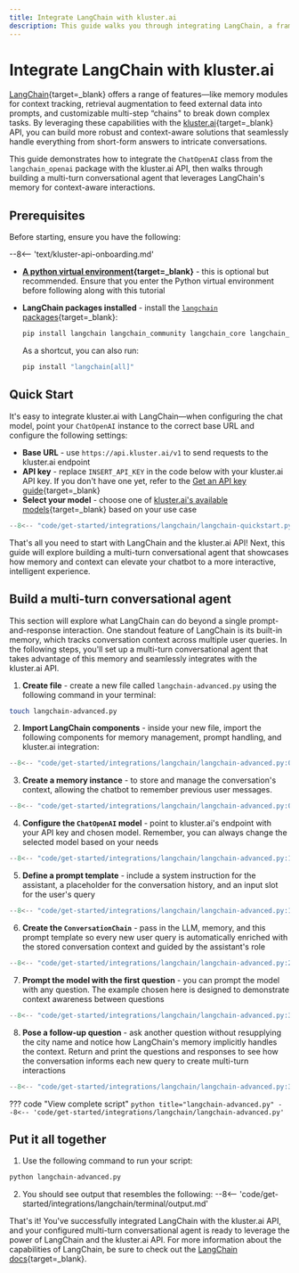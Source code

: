 ```yaml
---
title: Integrate LangChain with kluster.ai
description: This guide walks you through integrating LangChain, a framework designed to simplify the development of LLM-powered applications with the kluster.ai API.
---
```


# Integrate LangChain with kluster.ai

[LangChain](https://www.langchain.com/){target=\_blank} offers a range of features—like memory modules for context tracking, retrieval augmentation to feed external data into prompts, and customizable multi-step “chains" to break down complex tasks. By leveraging these capabilities with the [kluster.ai](https://www.kluster.ai/){target=\_blank} API, you can build more robust and context-aware solutions that seamlessly handle everything from short-form answers to intricate conversations.

This guide demonstrates how to integrate the `ChatOpenAI` class from the `langchain_openai` package with the kluster.ai API, then walks through building a multi-turn conversational agent that leverages LangChain's memory for context-aware interactions.

## Prerequisites

Before starting, ensure you have the following:

--8<-- 'text/kluster-api-onboarding.md'
- **[A python virtual environment](https://packaging.python.org/en/latest/guides/installing-using-pip-and-virtual-environments/){target=\_blank}** - this is optional but recommended. Ensure that you enter the Python virtual environment before following along with this tutorial
- **LangChain packages installed** - install the [`langchain` packages](https://github.com/langchain-ai/langchain){target=\_blank}:

    ```bash
    pip install langchain langchain_community langchain_core langchain_openai
    ```

    As a shortcut, you can also run:

    ```bash
    pip install "langchain[all]"
    ```

## Quick Start

It's easy to integrate kluster.ai with LangChain—when configuring the chat model, point your `ChatOpenAI` instance to the correct base URL and configure the following settings:

  - **Base URL** - use `https://api.kluster.ai/v1` to send requests to the kluster.ai endpoint
  - **API key** - replace `INSERT_API_KEY` in the code below with your kluster.ai API key. If you don't have one yet, refer to the [Get an API key guide](/get-started/get-api-key/){target=\_blank}
  - **Select your model** - choose one of [kluster.ai's available models](/get-started/models/){target=\_blank} based on your use case

```python
--8<-- "code/get-started/integrations/langchain/langchain-quickstart.py"
```

That's all you need to start with LangChain and the kluster.ai API! Next, this guide will explore building a multi-turn conversational agent that showcases how memory and context can elevate your chatbot to a more interactive, intelligent experience.

## Build a multi-turn conversational agent

This section will explore what LangChain can do beyond a single prompt-and-response interaction. One standout feature of LangChain is its built-in memory, which tracks conversation context across multiple user queries. In the following steps, you'll set up a multi-turn conversational agent that takes advantage of this memory and seamlessly integrates with the kluster.ai API.

1. **Create file** - create a new file called `langchain-advanced.py` using the following command in your terminal:
```bash
touch langchain-advanced.py
```

2. **Import LangChain components** - inside your new file, import the following components for memory management, prompt handling, and kluster.ai integration:
```python
--8<-- "code/get-started/integrations/langchain/langchain-advanced.py:01:06"
```
3. **Create a memory instance** - to store and manage the conversation's context, allowing the chatbot to remember previous user messages.
```python
--8<-- "code/get-started/integrations/langchain/langchain-advanced.py:08:10"
```
4. **Configure the `ChatOpenAI` model** - point to kluster.ai's endpoint with your API key and chosen model. Remember, you can always change the selected model based on your needs
```python
--8<-- "code/get-started/integrations/langchain/langchain-advanced.py:12:17"
```
5. **Define a prompt template** - include a system instruction for the assistant, a placeholder for the conversation history, and an input slot for the user's query 
```python
--8<-- "code/get-started/integrations/langchain/langchain-advanced.py:19:24"
```
6. **Create the `ConversationChain`** - pass in the LLM, memory, and this prompt template so every new user query is automatically enriched with the stored conversation context and guided by the assistant's role
```python
--8<-- "code/get-started/integrations/langchain/langchain-advanced.py:26:31"
```
7. **Prompt the model with the first question** - you can prompt the model with any question. The example chosen here is designed to demonstrate context awareness between questions
```python
--8<-- "code/get-started/integrations/langchain/langchain-advanced.py:33:37"
```
8. **Pose a follow-up question** - ask another question without resupplying the city name and notice how LangChain's memory implicitly handles the context. Return and print the questions and responses to see how the conversation informs each new query to create multi-turn interactions
```python
--8<-- "code/get-started/integrations/langchain/langchain-advanced.py:39:43"
```

??? code "View complete script"
    ```python title="langchain-advanced.py"
    --8<-- 'code/get-started/integrations/langchain/langchain-advanced.py'
    ```
    
## Put it all together

1. Use the following command to run your script:
```bash
python langchain-advanced.py
```

2. You should see output that resembles the following:
    --8<-- 'code/get-started/integrations/langchain/terminal/output.md'

That's it! You've successfully integrated LangChain with the kluster.ai API, and your configured multi-turn conversational agent is ready to leverage the power of LangChain and the kluster.ai API. For more information about the capabilities of LangChain, be sure to check out the [LangChain docs](https://python.langchain.com/docs/introduction/){target=\_blank}.
